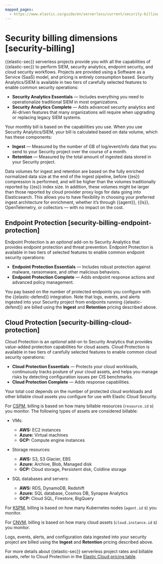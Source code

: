 ```yaml
---
mapped_pages:
  - https://www.elastic.co/guide/en/serverless/current/security-billing.html
---
```


# Security billing dimensions [security-billing]

{{elastic-sec}} serverless projects provide you with all the capabilities of {{elastic-sec}} to perform SIEM, security analytics, endpoint security, and cloud security workflows. Projects are provided using a Software as a Service (SaaS) model, and pricing is entirely consumption based. Security Analytics/SIEM is available in two tiers of carefully selected features to enable common security operations:

* **Security Analytics Essentials** — Includes everything you need to operationalize traditional SIEM in most organizations.
* **Security Analytics Complete** — Adds advanced security analytics and AI-driven features that many organizations will require when upgrading or replacing legacy SIEM systems.

Your monthly bill is based on the capabilities you use. When you use Security Analytics/SIEM, your bill is calculated based on data volume, which has these components:

* **Ingest** — Measured by the number of GB of log/event/info data that you send to your Security project over the course of a month.
* **Retention** — Measured by the total amount of ingested data stored in your Security project.

Data volumes for ingest and retention are based on the fully enriched normalized data size at the end of the ingest pipeline, before {{es}} compression is performed, and will be higher than the volumes traditionally reported by {{es}} index size. In addition, these volumes might be larger than those reported by cloud provider proxy logs for data going into Elasticsearch. This allows you to have flexibility in choosing your preferred ingest architecture for enrichment, whether it’s through {{agent}}, {{ls}}, OpenTelemetry, or collectors — with no impact on the cost.


## Endpoint Protection [security-billing-endpoint-protection]

Endpoint Protection is an *optional* add-on to Security Analytics that provides endpoint protection and threat prevention. Endpoint Protection is available in two tiers of selected features to enable common endpoint security operations:

* **Endpoint Protection Essentials** — Includes robust protection against malware, ransomware, and other malicious behaviors.
* **Endpoint Protection Complete** — Adds endpoint response actions and advanced policy management.

You pay based on the number of protected endpoints you configure with the {{elastic-defend}} integration. Note that logs, events, and alerts ingested into your Security project from endpoints running {{elastic-defend}} are billed using the **Ingest** and **Retention** pricing described above.


## Cloud Protection [security-billing-cloud-protection]

Cloud Protection is an *optional* add-on to Security Analytics that provides value-added protection capabilities for cloud assets. Cloud Protection is available in two tiers of carefully selected features to enable common cloud security operations:

* **Cloud Protection Essentials** — Protects your cloud workloads, continuously tracks posture of your cloud assets, and helps you manage risks by detecting configuration issues per CIS benchmarks.
* **Cloud Protection Complete** — Adds response capabilities.

Your total cost depends on the number of protected cloud workloads and other billable cloud assets you configure for use with Elastic Cloud Security.

For [CSPM](../../../solutions/security/cloud/cloud-security-posture-management.md), billing is based on how many billable resources (`resource.id` s) you monitor. The following types of assets are considered billable:

* VMs:

    * **AWS:** EC2 instances
    * **Azure:** Virtual machines
    * **GCP:** Compute engine instances

* Storage resources:

    * **AWS:** S3, S3 Glacier, EBS
    * **Azure:** Archive, Blob, Managed disk
    * **GCP:** Cloud storage, Persistent disk, Coldline storage

* SQL databases and servers:

    * **AWS:** RDS, DynamoDB, Redshift
    * **Azure:** SQL database, Cosmos DB, Synapse Analytics
    * **GCP:** Cloud SQL, Firestore, BigQuery


For [KSPM](../../../solutions/security/cloud/kubernetes-security-posture-management.md), billing is based on how many Kubernetes nodes (`agent.id` s) you monitor.

For [CNVM](../../../solutions/security/cloud/cloud-native-vulnerability-management.md), billing is based on how many cloud assets (`cloud.instance.id` s) you monitor.

Logs, events, alerts, and configuration data ingested into your security project are billed using the **Ingest** and **Retention** pricing described above.

For more details about {{elastic-sec}} serverless project rates and billable assets, refer to Cloud Protection in the [Elastic Cloud pricing table](https://cloud.elastic.co/cloud-pricing-table?productType=serverless&project=security).
